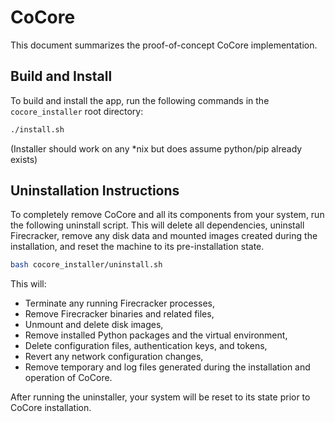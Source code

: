 # CoCore

This document summarizes the proof-of-concept CoCore implementation.

## Build and Install

To build and install the app, run the following commands in the `cocore_installer` root directory:

```bash
./install.sh
```
(Installer should work on any *nix but does assume python/pip already exists)

## Uninstallation Instructions

To completely remove CoCore and all its components from your system, run the following uninstall script. This will delete all dependencies, uninstall Firecracker, remove any disk data and mounted images created during the installation, and reset the machine to its pre-installation state.

```bash
bash cocore_installer/uninstall.sh
```

This will:

* Terminate any running Firecracker processes,
* Remove Firecracker binaries and related files,
* Unmount and delete disk images,
* Remove installed Python packages and the virtual environment,
* Delete configuration files, authentication keys, and tokens,
* Revert any network configuration changes,
* Remove temporary and log files generated during the installation and operation of CoCore.

After running the uninstaller, your system will be reset to its state prior to CoCore installation.
